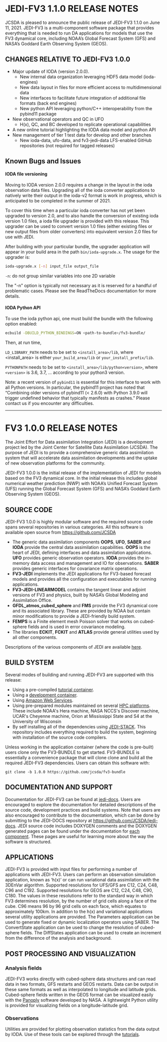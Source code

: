# JEDI-FV3 1.1.0 RELEASE NOTES

JCSDA is pleased to announce the public release of JEDI-FV3 1.1.0 on June 11, 2021.  JEDI-FV3 is a multi-component software package that provides everything that is needed to run DA applications for models that use the FV3 dynamical core, including NOAA’s Global Forecast System (GFS) and NASA’s Goddard Earth Observing System (GEOS).

## CHANGES RELATIVE TO JEDI-FV3 1.0.0

* Major update of IODA (version 2.0.0).
    - New internal data organization leveraging HDF5 data model (ioda-engines)
    - New data layout in files for more efficient access to multidimensional data
    - New interfaces to facilitate future integration of additional file formats (back end engines)
    - New python API leveraging python/C++ interoperability from the pybind11 package
* New observational operators and QC in UFO
    - H(x), QC, and BC developed to replicate operational capabilities
* A new online tutorial highlighting the IODA data model and python API
* New management of tier 1 test data for develop and other branches
    - New ioda-data, ufo-data, and fv3-jedi-data LFS-enabled GitHub repositories (not required for tagged releases)

## Known Bugs and Issues

#### IODA file versioning

Moving to IODA version 2.0.0 requires a change in the layout in the ioda observation data files. Upgrading all of the ioda converter applications to natively write their output in the ioda-v2 format is work in progress, which is anticipated to be completed in the summer of 2021.

To cover this time when a particular ioda converter has not yet been upgraded to version 2.0, and to also handle the conversion of existing ioda version 1.0 files, a ioda file upgrader is provided with this release. This upgrader can be used to convert version 1.0 files (either existing files or new output files from older converters) into equivalent version 2.0 files for use with JEDI.

After building with your particular bundle, the upgrader application will appear in your build area in the path `bin/ioda-upgrade.x`. The usage for the upgrader is:

```bash
ioda-upgrade.x [-n] input_file output_file
```
`-n`: do not group similar variables into one 2D variable

The "-n" option is typically not necessary as it is reserved for a handful of problematic cases. Please see the ReadTheDocs documentation for more details.


#### IODA Python API

To use the ioda python api, one must build the bundle with the following option enabled:

```bash
ecbuild -DBUILD_PYTHON_BINDINGS=ON <path-to-bundle>/fv3-bundle/
```

Then, at run time,

`LD_LIBRARY_PATH` needs to be set to `<install_area>/lib`, where <install_area> is either `your_build_area/lib` or `your_install_prefix/lib`.

`PYTHONPATH` needs to be set to `<install_area>/lib/python<version>`, where `<version>` is 3.6, 3.7, ... according to your python3 version.

Note: a recent version of `pybind11` is essential for this interface to work with all Python versions. In particular, the pybind11 project has noted that “Combining older versions of pybind11 (< 2.6.0) with Python 3.9.0 will trigger undefined behavior that typically manifests as crashes.” Please contact us if you encounter any difficulties.


---
# FV3 1.0.0 RELEASE NOTES

The Joint Effort for Data assimilation Integration (JEDI) is a development project led by the Joint Center for Satellite Data Assimilation (JCSDA). The purpose of JEDI is to provide a comprehensive generic data assimilation system that will accelerate data assimilation developments and the uptake of new observation platforms for the community.

JEDI-FV3 1.0.0 is the initial release of the implementation of JEDI for models based on the FV3 dynamical core. In the initial release this includes global numerical weather prediction (NWP) with NOAA’s Unified Forecast System (UFS) running the Global Forecast System (GFS) and NASA’s Goddard Earth Observing System (GEOS).

## SOURCE CODE

JEDI-FV3 1.0.0 is highly modular software and the required source code spans several repositories in various categories. All this software is available open source from https://github.com/JCSDA

* The generic data assimilation components **OOPS**, **UFO**, **SABER** and **IODA** provide the central data assimilation capabilities. **OOPS** is the heart of JEDI, defining interfaces and data assimilation applications. **UFO** provides generic observation operators. **IODA** provides the in-memory data access and management and IO for observations. **SABER** provides generic interfaces for covariance matrix operations.
* **FV3-JEDI** implements the JEDI applications for FV3-based forecast models and provides all the configuration and executables for running applications.
* **FV3-JEDI-LINEARMODEL** contains the tangent linear and adjoint versions of FV3 and physics, built by NASA’s Global Modeling and Assimilation Office.
* **GFDL_atmos_cubed_sphere** and **FMS** provide the FV3 dynamical core and its associated library. These are provided by NOAA but contain minor modifications to provide a JEDI-friendly build system.
* **FEMPS** is a Finite element mesh Poisson solver that works on cubed-sphere fields and is used in error covariance modeling.
* The libraries **ECKIT**, **FCKIT** and **ATLAS** provide general utilities used by all other components.

Descriptions of the various components of JEDI are available [here](https://jointcenterforsatellitedataassimilation-jedi-docs.readthedocs-hosted.com/en/latest/inside/jedi-components/index.html).

## BUILD SYSTEM

Several modes of building and running JEDI-FV3 are supported with this release:
* Using a pre-compiled [tutorial container](https://jointcenterforsatellitedataassimilation-jedi-docs.readthedocs-hosted.com/en/latest/learning/tutorials/level1/index.html).
* Using a [development container](https://jointcenterforsatellitedataassimilation-jedi-docs.readthedocs-hosted.com/en/latest/learning/tutorials/level2/index.html).
* Using [Amazon Web Services](https://jointcenterforsatellitedataassimilation-jedi-docs.readthedocs-hosted.com/en/latest/using/jedi_environment/cloud/index.html).
* Using pre-prepared modules maintained on several [HPC platforms](https://jointcenterforsatellitedataassimilation-jedi-docs.readthedocs-hosted.com/en/latest/using/jedi_environment/modules.html?highlight=modules). These include NOAA's Hera machine, NASA NCCS's Discover machine, UCAR's Cheyenne machine, Orion at Mississippi State and S4 at the University of Wisconsin
* By self installing all of the dependencies using [JEDI-STACK](https://github.com/JCSDA/jedi-stack). This repository includes everything required to build the system, beginning with installation of the source code compilers.

Unless working in the application container (where the code is pre-built) users clone only the FV3-BUNDLE to get started. FV3-BUNDLE is essentially a convenience package that will clone clone and build all the required JEDI-FV3 dependencies. Users can obtain this software with:

`git clone -b 1.0.0 https://github.com/jcsda/fv3-bundle`

## DOCUMENTATION AND SUPPORT

Documentation for JEDI-FV3 can be found at [jedi-docs](https://jedi-docs.jcsda.org). Users are encouraged to explore the documentation for detailed descriptions of the source code, development practices and build systems. Note that users are also encouraged to contribute to the documentation, which can be done by submitting to the JEDI-DOCS repository at https://github.com/JCSDA/jedi-docs. JEDI source code includes DOXYGEN comments and the DOXYGEN generated pages can be found under the documentation for [each component](https://jointcenterforsatellitedataassimilation-jedi-docs.readthedocs-hosted.com/en/latest/inside/jedi-components/index.html). These pages are useful for learning more about the way the software is structured.

## APPLICATIONS

JEDI-FV3 is provided with input files for performing a number of applications with JEDI-FV3. Users can perform an observation simulation application, known as ‘h(x)’ or can run variational data assimilation with the 3DEnVar algorithm. Supported resolutions for UFS/GFS are C12, C24, C48, C96 and C192. Supported resolutions for GEOS are C12, C24, C48, C90, C180. The values in these resolutions refer to the standard way in which FV3 determines resolution, by the number of grid cells along a face of the cube. C96 means 96 by 96 grid cells on each face, which equates to approximately 100km. In addition to the h(x) and variational applications several utility applications are provided. The Parameters application can be used to generate fixed or dynamic localization operators using SABER. The ConvertState application can be used to change the resolution of cubed-sphere fields. The DiffStates application can be used to create an increment from the difference of the analysis and background.

## POST PROCESSING AND VISUALIZATION

### Analysis fields

JEDI-FV3 works directly with cubed-sphere data structures and can read data in two formats,  GFS restarts and GEOS restarts. Data can be output in these same formats as well as interpolated to longitude and latitude grids. Cubed-sphere fields written in the GEOS format can be visualized easily with the [Panoply](https://www.giss.nasa.gov/tools/panoply/) software developed by NASA. A lightweight Python utility is provided for visualizing fields on a longitude-latitude grid.

### Observations

Utilities are provided for plotting observation statistics from the data output by IODA. Use of these tools can be explored through the [tutorials](https://jointcenterforsatellitedataassimilation-jedi-docs.readthedocs-hosted.com/en/latest/learning/tutorials/index.html).
